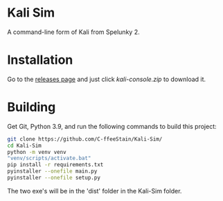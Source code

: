# Kali Sim
 A command-line form of Kali from Spelunky 2.

# Installation
Go to the [releases page](https://github.com/C-ffeeStain/Kali-Sim/releases/latest) and just click *kali-console.zip* to download it.


# Building
Get Git, Python 3.9, and run the following commands to build this project:

```bash
git clone https://github.com/C-ffeeStain/Kali-Sim/
cd Kali-Sim
python -m venv venv
"venv/scripts/activate.bat"
pip install -r requirements.txt
pyinstaller --onefile main.py
pyinstaller --onefile setup.py
```
The two exe's will be in the 'dist' folder in the Kali-Sim folder.

